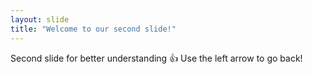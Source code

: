 ```yaml
---
layout: slide
title: "Welcome to our second slide!"
---
```

Second slide for better understanding :+1:
Use the left arrow to go back!
